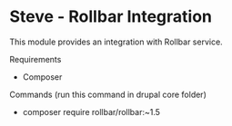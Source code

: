 # Steve - Rollbar Integration 
 
This module provides an integration with Rollbar service. 

Requirements
  - Composer 
  
Commands (run this command in drupal core folder)
 - composer require rollbar/rollbar:~1.5  
